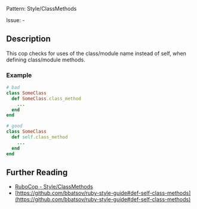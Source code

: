 Pattern: Style/ClassMethods

Issue: -

## Description

This cop checks for uses of the class/module name instead of
self, when defining class/module methods.

### Example

```ruby
# bad
class SomeClass
  def SomeClass.class_method
    ...
  end
end

# good
class SomeClass
  def self.class_method
    ...
  end
end
```

## Further Reading

* [RuboCop - Style/ClassMethods](https://rubocop.readthedocs.io/en/latest/cops_style/#styleclassmethods)
* [https://github.com/bbatsov/ruby-style-guide#def-self-class-methods](https://github.com/bbatsov/ruby-style-guide#def-self-class-methods)
